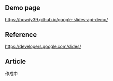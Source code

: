 ## Demo page
https://howdy39.github.io/google-slides-api-demo/

## Reference
https://developers.google.com/slides/

## Article
作成中
